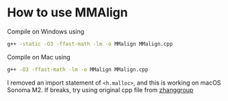# How to use MMAlign

Compile on Windows using
```bash
g++ -static -O3 -ffast-math -lm -o MMalign MMalign.cpp
```
Compile on Mac using 
```bash
g++ -O3 -ffast-math -lm -o MMalign MMalign.cpp
```

I removed an import statement of `<h.malloc>`, and this is working on macOS Sonoma M2. If breaks, try using original cpp file from [zhanggroup](https://zhanggroup.org/MM-align/)